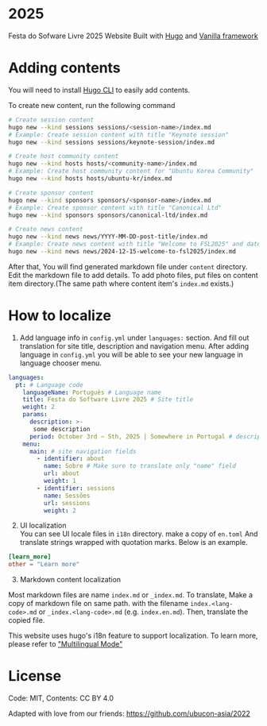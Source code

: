 # 2025
Festa do Sofware Livre 2025 Website
Built with [Hugo](https://gohugo.io) and [Vanilla framework](https://vanillaframework.io/)

# Adding contents
You will need to install [Hugo CLI](https://gohugo.io/getting-started/installing/) to easily add contents.

To create new content, run the following command
```bash
# Create session content
hugo new --kind sessions sessions/<session-name>/index.md
# Example: Create session content with title "Keynote session"
hugo new --kind sessions sessions/keynote-session/index.md

# Create host community content
hugo new --kind hosts hosts/<community-name>/index.md
# Example: Create host community content for "Ubuntu Korea Community"
hugo new --kind hosts hosts/ubuntu-kr/index.md

# Create sponsor content
hugo new --kind sponsors sponsors/<sponsor-name>/index.md
# Example: Create sponsor content with title "Canonical Ltd"
hugo new --kind sponsors sponsors/canonical-ltd/index.md

# Create news content
hugo new --kind news news/YYYY-MM-DD-post-title/index.md
# Example: Create news content with title "Welcome to FSL2025" and date "2024-12-15"
hugo new --kind news news/2024-12-15-welcome-to-fsl2025/index.md
```

After that, You will find generated markdown file under `content` directory. Edit the markdown file to add details.
To add photo files, put files on content item directory.(The same path where content item's `index.md` exists.)

# How to localize

1. Add language info in `config.yml` under `languages:` section. And fill out translation for site title, description and navigation menu. 
After adding language in `config.yml` you will be able to see your new language in language chooser menu.

```yml
languages:
  pt: # Language code
    languageName: Português # Language name
    title: Festa do Software Livre 2025 # Site title
    weight: 2
    params:
      description: >-
       some description
      period: October 3rd ~ 5th, 2025 | Somewhere in Portugal # description for event period
    menu:
      main: # site navigation fields
        - identifier: about
          name: Sobre # Make sure to translate only "name" field
          url: about
          weight: 1
        - identifier: sessions
          name: Sessões
          url: sessions
          weight: 2
```

2. UI localization  
You can see UI locale files in `i18n` directory. make a copy of `en.toml` And translate strings wrapped with quotation marks. Below is an example.

```toml
[learn_more]
other = "Learn more"
```

3. Markdown content localization

Most markdown files are name `index.md` or `_index.md`. To translate, Make a copy of markdown file on same path. with the filename `index.<lang-code>.md` or `_index.<lang-code>.md` (e.g. `index.en.md`). Then, translate the copied file.

This website uses hugo's i18n feature to support localization. To learn more, please refer to ["Multilingual Mode"](https://gohugo.io/content-management/multilingual/)

# License
Code: MIT, Contents: CC BY 4.0

Adapted with love from our friends: https://github.com/ubucon-asia/2022
